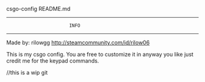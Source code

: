 csgo-config README.md

_________________________________________________________
                           INFO
_________________________________________________________

Made by: rilowgg
http://steamcommunity.com/id/rilow06

This is my csgo config. You are free to customize it in anyway you like just credit me for the keypad commands.

//this is a wip git
